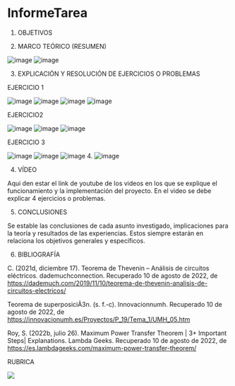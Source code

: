 # InformeTarea


1. OBJETIVOS




2. MARCO TEÓRICO (RESUMEN)


![image](https://user-images.githubusercontent.com/105679480/184639525-647065c8-ab92-48ff-bf1f-3a8730280155.png)
![image](https://user-images.githubusercontent.com/105679480/184639578-43bfd2e6-e19a-4efa-9034-a85b3eb72f22.png)

3. EXPLICACIÓN Y RESOLUCIÓN DE EJERCICIOS O PROBLEMAS


EJERCICIO 1

![image](https://user-images.githubusercontent.com/105679480/184643214-101a32d5-370f-48bd-bf8d-f79a16e29d64.png)
![image](https://user-images.githubusercontent.com/105679480/184644401-0c6f0783-83dc-4f9f-a6ad-352a6caebaa8.png)
![image](https://user-images.githubusercontent.com/105679480/184645235-30fbc658-5c3d-46f1-88c6-82e555d417cd.png)
![image](https://user-images.githubusercontent.com/105679480/184645287-af449418-1d29-4b0d-91eb-359165ddc085.png)


EJERCICIO2 

![image](https://user-images.githubusercontent.com/105679480/184645853-49dc27e9-1cc5-4524-9d42-f699c6748251.png)
![image](https://user-images.githubusercontent.com/105679480/184646949-3fca3f27-fe7c-4d05-acb8-7d97590af4db.png)
![image](https://user-images.githubusercontent.com/105679480/184647019-027152b6-68d4-4b8e-bb80-6e89e1d6e888.png)


EJERCICIO 3 

![image](https://user-images.githubusercontent.com/105679480/184647134-dd6f6409-c5fe-4312-94d5-2a3ec229db03.png)
![image](https://user-images.githubusercontent.com/105679480/184647411-c86ed587-8b03-4bc1-859f-6bca2c8d2c4c.png)
![image](https://user-images.githubusercontent.com/105679480/184647456-1028fd61-6f8a-495c-b3f2-2a8ef60bbde6.png)
4. 
![image](https://user-images.githubusercontent.com/105679480/184650368-6171ee67-4c2f-4341-8ae1-ebbb027eef70.png)

4. VÍDEO

Aqui den estar el link de youtube de los videos en los que se explique el funcionamiento y la implementación del proyecto.
En el video se debe explicar 4 ejercicios o problemas.


5. CONCLUSIONES

Se estable las conclusiones de cada asunto investigado, implicaciones para la teoría y resultados de las experiencias. Estos siempre estarán en relaciona los objetivos generales y específicos.

6. BIBLIOGRAFÍA

C. (2021d, diciembre 17). Teorema de Thevenin – Análisis de circuitos eléctricos. dademuchconnection. Recuperado 10 de agosto de 2022, de https://dademuch.com/2019/11/10/teorema-de-thevenin-analisis-de-circuitos-electricos/


Teorema de superposiciÃ3n. (s. f.-c). Innovacionnumh. Recuperado 10 de agosto de 2022, de https://innovacionumh.es/Proyectos/P_19/Tema_1/UMH_05.htm

Roy, S. (2022b, julio 26). Maximum Power Transfer Theorem | 3+ Important Steps| Explanations. Lambda Geeks. Recuperado 10 de agosto de 2022, de https://es.lambdageeks.com/maximum-power-transfer-theorem/


RUBRICA

![](https://github.com/doalulema/InformeTarea/blob/main/Tarea.png)
